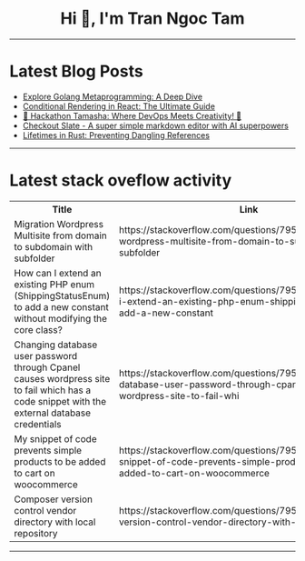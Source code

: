 <h1 align="center">Hi 👋, I'm Tran Ngoc Tam</h1>

---

# Latest Blog Posts 
<!-- BLOG-POST-LIST:START -->
- [Explore Golang Metaprogramming: A Deep Dive](https://dev.to/leapcell/explore-golang-metaprogramming-a-deep-dive-3i0k)
- [Conditional Rendering in React: The Ultimate Guide](https://dev.to/devshefali/conditional-rendering-in-react-the-ultimate-guide-5c09)
- [🌟 Hackathon Tamasha: Where DevOps Meets Creativity! 🚀](https://dev.to/francescobianco/hackathon-tamasha-where-devops-meets-creativity-o3o)
- [Checkout Slate - A super simple markdown editor with AI superpowers](https://dev.to/thetronjohnson/checkout-slate-a-super-simple-markdown-editor-with-ai-superpowers-3l5)
- [Lifetimes in Rust: Preventing Dangling References](https://dev.to/gideonbature/lifetimes-in-rust-preventing-dangling-references-6pj)
<!-- BLOG-POST-LIST:END -->

---

# Latest stack oveflow activity
<table>
  <tr><th>Title</th><th>Link</th></tr>
  <!-- STACKOVERFLOW:START --><tr><td>Migration Wordpress Multisite from domain to subdomain with subfolder</td><td>https://stackoverflow.com/questions/79543247/migration-wordpress-multisite-from-domain-to-subdomain-with-subfolder</td></tr><tr><td>How can I extend an existing PHP enum &lpar;ShippingStatusEnum&rpar; to add a new constant without modifying the core class?</td><td>https://stackoverflow.com/questions/79543243/how-can-i-extend-an-existing-php-enum-shippingstatusenum-to-add-a-new-constant</td></tr><tr><td>Changing database user password through Cpanel causes wordpress site to fail which has a code snippet with the external database credentials</td><td>https://stackoverflow.com/questions/79543235/changing-database-user-password-through-cpanel-causes-wordpress-site-to-fail-whi</td></tr><tr><td>My snippet of code prevents simple products to be added to cart on woocommerce</td><td>https://stackoverflow.com/questions/79543117/my-snippet-of-code-prevents-simple-products-to-be-added-to-cart-on-woocommerce</td></tr><tr><td>Composer version control vendor directory with local repository</td><td>https://stackoverflow.com/questions/79543095/composer-version-control-vendor-directory-with-local-repository</td></tr><!-- STACKOVERFLOW:END -->
</table>

---


